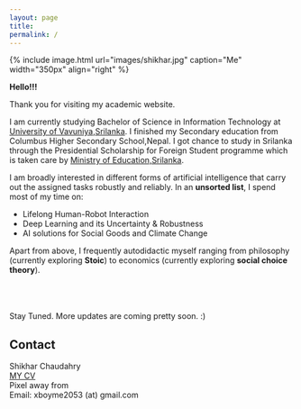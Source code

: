 ```yaml
---
layout: page
title: 
permalink: /
---
```


{% include image.html url="images/shikhar.jpg" caption="Me" width="350px" align="right" %}

**Hello!!!**

Thank you for visiting my academic website. <br/>

I am currently studying Bachelor of Science in Information Technology at [University of Vavuniya,Srilanka]. I finished my Secondary education from Columbus Higher Secondary School,Nepal. I got chance to study in Srilanka through the Presidential Scholarship for Foreign Student programme which is taken care by [Ministry of Education,Srilanka].<br/>

I am broadly interested in different forms of artificial intelligence that carry out the assigned tasks robustly and reliably. In an **unsorted list**, I spend most of my time on:

* Lifelong Human-Robot Interaction
* Deep Learning and its Uncertainty & Robustness
* AI solutions for Social Goods and Climate Change

Apart from above, I frequently autodidactic myself ranging from philosophy (currently exploring **Stoic**) to economics (currently exploring **social choice theory**).


<br/>
<br/>
<br/>
Stay Tuned. More updates are coming pretty soon. :)

## Contact

Shikhar Chaudahry <br />
[MY CV] <br/>
Pixel away from <br />
Email: xboyme2053 (at) gmail.com


[University of Vavuniya,Srilanka]: https://www.vau.ac.lk/
[MY CV]:https://github.com/shikharchy/shikharchy.github.io/blob/main/Shikhar.pdf/
[Ministry of Education,Srilanka]:https://www.mohe.gov.lk/index.php?lang=en
